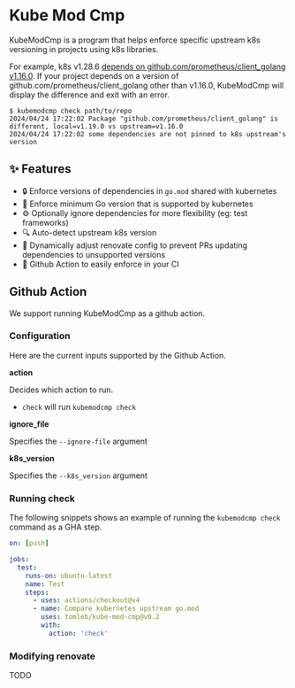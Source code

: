 # Kube Mod Cmp

KubeModCmp is a program that helps enforce specific upstream k8s versioning in
projects using k8s libraries.

For example, k8s v1.28.6 [depends on github.com/prometheus/client_golang
v1.16.0]. If your project depends on a version of
github.com/prometheus/client_golang other than v1.16.0, KubeModCmp will display
the difference and exit with an error.

```
$ kubemodcmp check path/to/repo
2024/04/24 17:22:02 Package "github.com/prometheus/client_golang" is different, local=v1.19.0 vs upstream=v1.16.0
2024/04/24 17:22:02 some dependencies are not pinned to k8s upstream's version
```

[depends on github.com/prometheus/client_golang v1.16.0]: https://github.com/kubernetes/kubernetes/blob/v1.28.6/go.mod#L60

## ✨ Features

- 🔒 Enforce versions of dependencies in `go.mod` shared with kubernetes
- 🐹 Enforce minimum Go version that is supported by kubernetes
- ⚙️  Optionally ignore dependencies for more flexibility (eg: test frameworks)
- 🔍 Auto-detect upstream k8s version
- 🤖 Dynamically adjust renovate config to prevent PRs updating dependencies to
  unsupported versions
- 🚀 Github Action to easily enforce in your CI

## Github Action

We support running KubeModCmp as a github action.

### Configuration

Here are the current inputs supported by the Github Action.

**action**

Decides which action to run.

- `check` will run `kubemodcmp check`

**ignore_file**

Specifies the `--ignore-file` argument

**k8s_version**

Specifies the `--k8s_version` argument

### Running check

The following snippets shows an example of running the `kubemodcmp check`
command as a GHA step.

```yaml
on: [push]

jobs:
  test:
    runs-on: ubuntu-latest
    name: Test
    steps:
      - uses: actions/checkout@v4
      - name: Compare kubernetes upstream go.mod
        uses: tomleb/kube-mod-cmp@v0.2
        with:
          action: 'check'
```

### Modifying renovate

TODO
